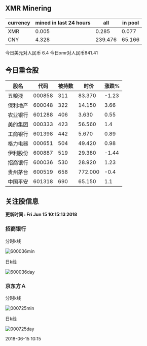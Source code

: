 ## XMR Minering

|currency|mined in last 24 hours|all|in pool|
|---|---|---|---|
|XMR|0.005|0.285|0.077|
|CNY|4.328|239.476|65.166|

今日美元对人民币 6.4	今日xmr对人民币841.41


## 今日重仓股 

|股名|代码|被持数|时价|涨跌%|
|---|---|---|---|---|
|五粮液|000858|311|83.370|-1.23|
|保利地产|600048|322|14.150|3.66|
|农业银行|601288|406|3.630|0.55|
|美的集团|000333|423|56.560|1.4|
|工商银行|601398|442|5.670|0.89|
|格力电器|000651|504|49.420|0.98|
|伊利股份|600887|519|29.380|-1.44|
|招商银行|600036|530|28.920|1.23|
|贵州茅台|600519|658|772.000|-0.4|
|中国平安|601318|690|65.150|1.1|

## 关注股信息
**更新时间 : Fri Jun 15 10:15:13 2018**
### 招商银行 
分时k线

![600036min](http://image.sinajs.cn/newchart/min/n/sh600036.gif)

日k线

![600036day](http://image.sinajs.cn/newchart/daily/n/sh600036.gif)

### 京东方Ａ 
分时k线

![000725min](http://image.sinajs.cn/newchart/min/n/sz000725.gif)

日k线

![000725day](http://image.sinajs.cn/newchart/daily/n/sz000725.gif)

2018-06-15 10:15